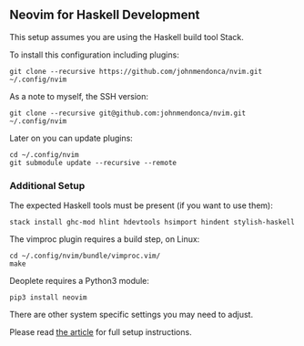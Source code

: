 ## Neovim for Haskell Development

This setup assumes you are using the Haskell build tool Stack.

To install this configuration including plugins:

```
git clone --recursive https://github.com/johnmendonca/nvim.git ~/.config/nvim
```

As a note to myself, the SSH version:

```
git clone --recursive git@github.com:johnmendonca/nvim.git ~/.config/nvim
```

Later on you can update plugins:

```
cd ~/.config/nvim
git submodule update --recursive --remote
```

### Additional Setup

The expected Haskell tools must be present (if you want to use them):

```
stack install ghc-mod hlint hdevtools hsimport hindent stylish-haskell
```

The vimproc plugin requires a build step, on Linux:

```
cd ~/.config/nvim/bundle/vimproc.vim/
make
```

Deoplete requires a Python3 module:

```
pip3 install neovim
```

There are other system specific settings you may need to adjust.

Please read [the article](https://mendo.zone/fun/neovim-setup-haskell/) for full setup instructions.
